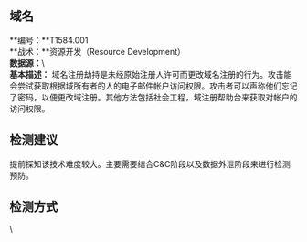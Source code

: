 ## 域名  
**编号：**T1584.001  
**战术：**资源开发（Resource Development）  
**数据源：**\  
**基本描述：** 域名注册劫持是未经原始注册人许可而更改域名注册的行为。攻击能会尝试获取根据域所有者的人的电子邮件帐户访问权限。攻击者可以声称他们忘记了密码，以便更改域注册。其他方法包括社会工程，域注册帮助台来获取对帐户的访问权限。  
## 检测建议  
提前探知该技术难度较大。主要需要结合C&C阶段以及数据外泄阶段来进行检测预防。  
## 检测方式  
\